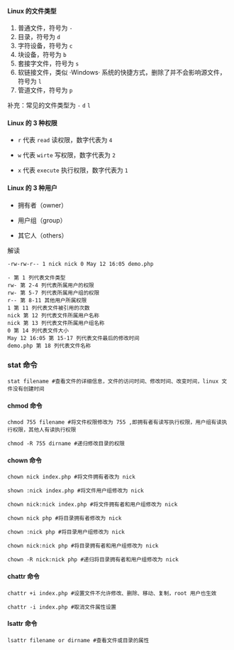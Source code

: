 #### Linux 的文件类型

1. 普通文件，符号为 `-`
2. 目录，符号为 `d`
3. 字符设备，符号为 `c`
4. 块设备，符号为 `b`
5. 套接字文件，符号为 `s`
6. 软链接文件，类似 ·Windows· 系统的快捷方式，删除了并不会影响源文件，符号为 `l`
7. 管道文件，符号为 `p`

补充：常见的文件类型为 `-` `d` `l`

#### Linux 的 3 种权限

- `r` 代表 `read` 读权限，数字代表为 `4`

- `w` 代表 `wirte` 写权限，数字代表为 `2`

- `x` 代表 `execute` 执行权限，数字代表为 `1`

#### Linux 的 3 种用户

- 拥有者（owner）

- 用户组（group）

- 其它人（others）

解读

```
-rw-rw-r-- 1 nick nick 0 May 12 16:05 demo.php

- 第 1 列代表文件类型
rw- 第 2-4 列代表所属用户的权限
rw- 第 5-7 列代表所属用户组的权限
r-- 第 8-11 其他用户所属权限
1 第 11 列代表文件被引用的次数
nick 第 12 列代表文件所属用户名称
nick 第 13 列代表文件所属用户组名称
0 第 14 列代表文件大小
May 12 16:05 第 15-17 列代表文件最后的修改时间
demo.php 第 18 列代表文件名称
```

### stat 命令

```
stat filename #查看文件的详细信息，文件的访问时间、修改时间、改变时间，linux 文件没有创建时间
```

#### chmod 命令

```
chmod 755 filename #将文件权限修改为 755 ,即拥有者有读写执行权限，用户组有读执行权限，其他人有读执行权限 

chmod -R 755 dirname #递归修改目录的权限
```

#### chown 命令

```
chown nick index.php #将文件拥有者改为 nick

shown :nick index.php #将文件用户组修改为 nick

chown nick:nick index.php #将文件拥有者和用户组修改为 nick

chown nick php #将目录拥有者修改为 nick

chown :nick php #将目录用户组修改为 nick

chown nick:nick php #将目录拥有者和用户组修改为 nick

chown -R nick:nick php #递归将目录拥有者和用户组修改为 nick
```

#### chattr 命令

```
chattr +i index.php #设置文件不允许修改、删除、移动、复制，root 用户也生效

chattr -i index.php #取消文件属性设置
```

#### lsattr 命令

```
lsattr filename or dirname #查看文件或目录的属性
```